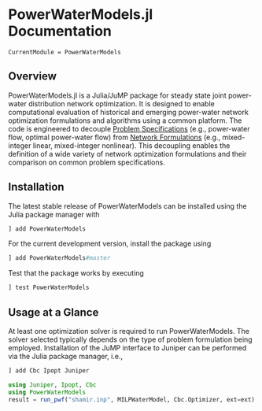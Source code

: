 # PowerWaterModels.jl Documentation

```@meta
CurrentModule = PowerWaterModels
```

## Overview
PowerWaterModels.jl is a Julia/JuMP package for steady state joint power-water distribution network optimization.
It is designed to enable computational evaluation of historical and emerging power-water network optimization formulations and algorithms using a common platform.
The code is engineered to decouple [Problem Specifications](@ref) (e.g., power-water flow, optimal power-water flow) from [Network Formulations](@ref) (e.g., mixed-integer linear, mixed-integer nonlinear).
This decoupling enables the definition of a wide variety of network optimization formulations and their comparison on common problem specifications.

## Installation
The latest stable release of PowerWaterModels can be installed using the Julia package manager with
```julia
] add PowerWaterModels
```

For the current development version, install the package using
```julia
] add PowerWaterModels#master
```

Test that the package works by executing
```julia
] test PowerWaterModels
```

## Usage at a Glance
At least one optimization solver is required to run PowerWaterModels.
The solver selected typically depends on the type of problem formulation being employed.
Installation of the JuMP interface to Juniper can be performed via the Julia package manager, i.e.,

```julia
] add Cbc Ipopt Juniper
```

```julia
using Juniper, Ipopt, Cbc
using PowerWaterModels
result = run_pwf("shamir.inp", MILPWaterModel, Cbc.Optimizer, ext=ext)
```
